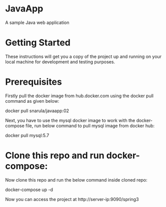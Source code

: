 # JavaApp

A sample Java web application

# Getting Started

These instructions will get you a copy of the project up and running on your local machine for development and testing purposes.

# Prerequisites
Firstly pull the docker image from hub.docker.com using the docker pull command as given below:

docker pull snarula/javaapp:02

Next, you have to use the mysql docker image to work with the docker-compose file, run below command to pull mysql image from docker hub:

docker pull mysql:5.7

# Clone this repo and run docker-compose:

Now clone this repo and run the below command inside cloned repo:

docker-compose up -d

Now you can access the project at http://server-ip:9090/spring3


